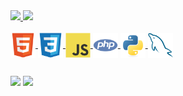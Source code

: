  <div>
  <a href="https://github.com/jayro-gandarella">
  <img height="140em" src="https://github-readme-stats.vercel.app/api?username=jayro-gandarella&show_icons=true&theme=dark&include_all_commits=true&count_private=true"/>
  <img height="140em" src="https://github-readme-stats.vercel.app/api/top-langs/?username=jayro-gandarella&layout=compact&langs_count=7&theme=dark"/>
</div>
<div style="display: inline_block"><br>
  <img align="center" alt="Jayro-HTML" height="40" width="40" src="https://raw.githubusercontent.com/devicons/devicon/master/icons/html5/html5-original.svg">
  <img align="center" alt="Jayro-CSS" height="40" width="40" src="https://raw.githubusercontent.com/devicons/devicon/master/icons/css3/css3-original.svg">
  <img align="center" alt="Jayro-Js" height="40" width="40" src="https://raw.githubusercontent.com/devicons/devicon/master/icons/javascript/javascript-original.svg">
  <img align="center" alt="Jayro-PHP" height="40" width="40" src="https://raw.githubusercontent.com/devicons/devicon/master/icons/php/php-plain.svg">
  <img align="center" alt="Jayro-Python" height="40" width="40" src="https://raw.githubusercontent.com/devicons/devicon/master/icons/python/python-original.svg">
  <img align="center" alt="Jayro-MySQL" height="40" width="40" src="https://raw.githubusercontent.com/devicons/devicon/master/icons/mysql/mysql-original.svg">
</div>
  
##

<div> 
  <a href = "mailto:jayrogandarella@gmail.com"><img src="https://img.shields.io/badge/-Gmail-%23333?style=for-the-badge&logo=gmail&logoColor=white" target="_blank"></a>
  <a href="https://www.linkedin.com/in/jayro-gandarella-1b55631bb" target="_blank"><img src="https://img.shields.io/badge/-LinkedIn-%230077B5?style=for-the-badge&logo=linkedin&logoColor=white" target="_blank"></a>
 
</div>
